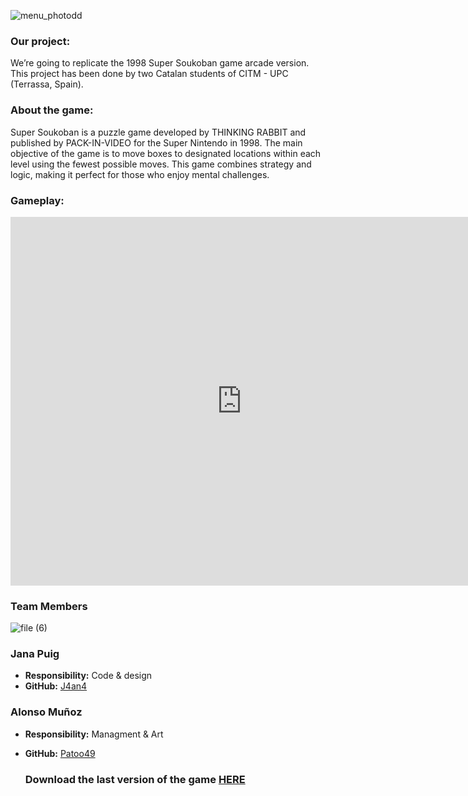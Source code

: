 ![menu_photodd](https://github.com/J4an4/Game-Analysis-Super-Soukoban/assets/160216332/34589107-0866-4fda-9a02-f69af0fb4e16)

### **Our project:**

We’re going to replicate the 1998 Super Soukoban game arcade version. This project has been done by two Catalan students of CITM - UPC (Terrassa, Spain).


### **About the game:**

Super Soukoban is a puzzle game developed by THINKING RABBIT and published by PACK-IN-VIDEO for the Super Nintendo in 1998. The main objective of the game is to move boxes to designated locations within each level using the fewest possible moves. This game combines strategy and logic, making it perfect for those who enjoy mental challenges.


### **Gameplay:**

<iframe width="740" height="590" src="https://www.youtube.com/watch?v=drR33b3_z1c" frameborder="0" allowfullscreen></iframe>


### **Team Members**

![file (6)](https://github.com/J4an4/Game-Analysis-Super-Soukoban/assets/160216332/17f84620-913e-41aa-9a99-85aafa19dd74)


### **Jana Puig**
- **Responsibility:** Code & design
- **GitHub:** [J4an4](https://github.com/J4an4)

### **Alonso Muñoz**
- **Responsibility:** Managment & Art
- **GitHub:** [Patoo49](https://github.com/Patoo49)

  ### Download the last version of the game [HERE](https://github.com/J4an4/Game-Analysis-Super-Soukoban/releases)

